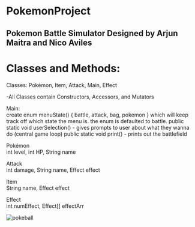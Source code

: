 # PokemonProject
 
## Pokemon Battle Simulator Designed by Arjun Maitra and Nico Aviles

# Classes and Methods: <br />
Classes: Pokémon, Item, Attack, Main, Effect

-All Classes contain Constructors, Accessors, and Mutators

Main: <br />
create enum menuState() { battle, attack, bag, pokemon } which will keep track off which state the menu is. the enum is defaulted to battle.
public static void userSelection() - gives prompts to user about what they wanna do (central game loop)
public static void print() - prints out the battlefield

Pokémon <br />
int level, int HP, String name

Attack <br />
int damage, String name, Effect effect

Item <br />
String name, Effect effect

Effect <br />
int numEffect, Effect[] effectArr

![pokeball](https://user-images.githubusercontent.com/33406133/188938588-bd730034-4acb-4670-b54f-a3fd94d855c1.png)

